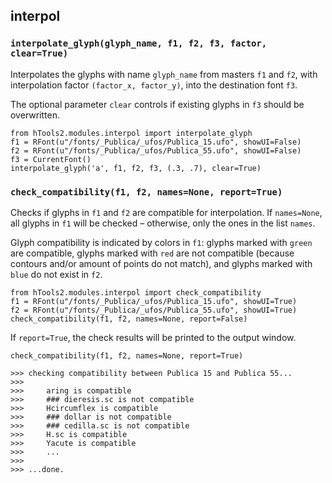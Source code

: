 ## interpol

### `interpolate_glyph(glyph_name, f1, f2, f3, factor, clear=True)`

Interpolates the glyphs with name `glyph_name` from masters `f1` and `f2`, with interpolation factor `(factor_x, factor_y)`, into the destination font `f3`.

The optional parameter `clear` controls if existing glyphs in `f3` should be overwritten.

    from hTools2.modules.interpol import interpolate_glyph
    f1 = RFont(u"/fonts/_Publica/_ufos/Publica_15.ufo", showUI=False)
    f2 = RFont(u"/fonts/_Publica/_ufos/Publica_55.ufo", showUI=False)
    f3 = CurrentFont()
    interpolate_glyph('a', f1, f2, f3, (.3, .7), clear=True)

### `check_compatibility(f1, f2, names=None, report=True)`

Checks if glyphs in `f1` and `f2` are compatible for interpolation. If `names=None`, all glyphs in `f1` will be checked – otherwise, only the ones in the list `names`.

Glyph compatibility is indicated by colors in `f1`: glyphs marked with `green` are compatible, glyphs marked with `red` are not compatible (because contours and/or amount of points do not match), and glyphs marked with `blue` do not exist in `f2`.

    from hTools2.modules.interpol import check_compatibility
    f1 = RFont(u"/fonts/_Publica/_ufos/Publica_15.ufo", showUI=True)
    f2 = RFont(u"/fonts/_Publica/_ufos/Publica_55.ufo", showUI=True)
    check_compatibility(f1, f2, names=None, report=False)

 If `report=True`, the check results will be printed to the output window.

    check_compatibility(f1, f2, names=None, report=True)

    >>> checking compatibility between Publica 15 and Publica 55...
    >>>
    >>>     aring is compatible
    >>>     ### dieresis.sc is not compatible
    >>>     Hcircumflex is compatible
    >>>     ### dollar is not compatible
    >>>     ### cedilla.sc is not compatible
    >>>     H.sc is compatible
    >>>     Yacute is compatible
    >>>     ...
    >>>
    >>> ...done.
